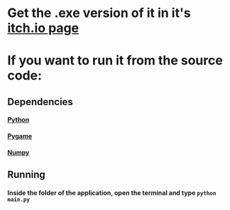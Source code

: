 # Get the .exe version of it in it's [itch.io page](https://loonboonwav.itch.io/vertex)
# If you want to run it from the source code:
## Dependencies
#### [Python](https://www.python.org/downloads/)
#### [Pygame](https://www.pygame.org/download.shtml)
#### [Numpy](https://numpy.org/install/)
## Running
#### Inside the folder of the application, open the terminal and type `python main.py` 
